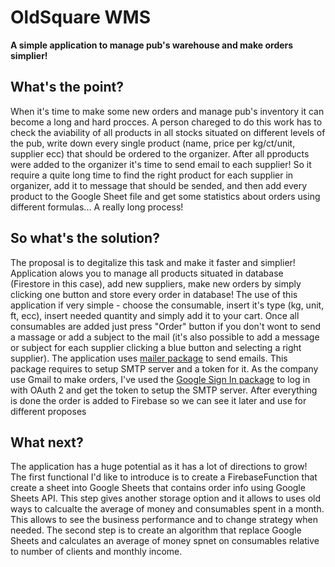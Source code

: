 # OldSquare WMS

**A simple application to manage pub's warehouse and make orders simplier!**

## What's the point?

When it's time to make some new orders and manage pub's inventory it can become a long and hard procces. A person chareged to do this work has to check the aviability of all products in all stocks situated on different levels of the pub, write down every single product (name, price per kg/ct/unit, supplier ecc) that should be ordered to the organizer. After all pproducts were added to the organizer it's time to send email to each supplier! So it require a quite long time to find the right product for each supplier in organizer, add it to message that should be sended, and then add every product to the Google Sheet file and get some statistics about orders using different formulas... A really long process!

## So what's the solution?

The proposal is to degitalize this task and make it faster and simplier! Application alows you to manage all products situated in database (Firestore in this case), add new suppliers, make new orders by simply clicking one button and store every order in database! The use of this application if very simple - choose the consumable, insert it's type (kg, unit, ft, ecc), insert needed quantity and simply add it to your cart. Once all consumables are added just press "Order" button if you don't wont to send a massage or add a subject to the mail (it's also possible to add a message or subject for each supplier clicking a blue button and selecting a right supplier). The application uses [mailer package](https://pub.dev/packages/mailer) to send emails. This package requires to setup SMTP server and a token for it. As the company use Gmail to make orders, I've used the [Google Sign In package](https://pub.dev/packages/google_sign_in) to log in with OAuth 2 and get the token to setup the SMTP server. After everything is done the order is added to Firebase so we can see it later and use for different proposes

## What next?

The application has a huge potential as it has a lot of directions to grow! The first functional I'd like to introduce is to create a FirebaseFunction that create a sheet into Google Sheets that contains order info using Google Sheets API. This step gives another storage option and it allows to uses old ways to calcualte the average of money and consumables spent in a month. This allows to see the business performance and to change strategy when needed. The second step is to create an algorithm that replace Google Sheets and calculates an average of money spnet on consumables relative to number of clients and monthly income.
